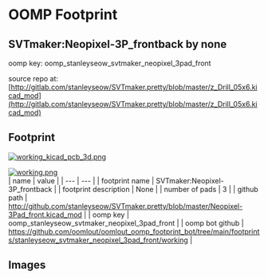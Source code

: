 # OOMP Footprint  
## SVTmaker:Neopixel-3P_frontback  by none  
  
oomp key: oomp_stanleyseow_svtmaker_neopixel_3pad_front  
  
source repo at: [http://gitlab.com/stanleyseow/SVTmaker.pretty/blob/master/z_Drill_05x6.kicad_mod](http://gitlab.com/stanleyseow/SVTmaker.pretty/blob/master/z_Drill_05x6.kicad_mod)  
## Footprint  
  
[![working_kicad_pcb_3d.png](working_kicad_pcb_3d_600.png)](working_kicad_pcb_3d.png)  
  
[![working.png](working_600.png)](working.png)  
| name | value | 
| --- | --- | 
| footprint name | SVTmaker:Neopixel-3P_frontback | 
| footprint description | None | 
| number of pads | 3 | 
| github path | http://github.com/stanleyseow/SVTmaker.pretty/blob/master/Neopixel-3Pad_front.kicad_mod | 
| oomp key | oomp_stanleyseow_svtmaker_neopixel_3pad_front | 
| oomp bot github | https://github.com/oomlout/oomlout_oomp_footprint_bot/tree/main/footprints/stanleyseow_svtmaker_neopixel_3pad_front/working | 
## Images  
